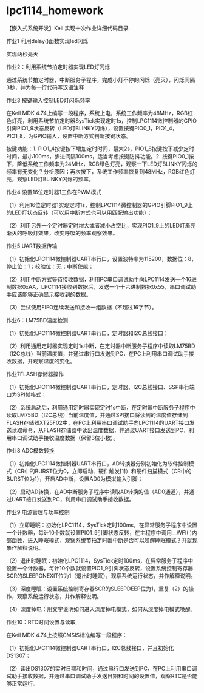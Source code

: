 # lpc1114_homework
【嵌入式系统开发】Keil 实现十次作业详细代码目录

作业1 利用delay()函数实现led闪烁

实现两秒亮灭

作业2：利用系统节拍定时器实现LED灯闪烁

通过系统节拍定时器，中断服务子程序，完成小灯不停的闪烁（亮灭），闪烁间隔3秒，并为每一行代码写汉语注释


作业3 按键输入控制LED灯闪烁频率

在Keil MDK 4.74上编写一段程序，系统上电，系统工作频率为48MHz，RGB红色灯亮，利用系统节拍定时器SysTick实现定时1s，控制LPC1114微控制器的GPIO引脚PIO1_9状态反转（LED灯BLINKY闪烁），设置按键PIO0_1，PIO1_4，PIO1_8，为GPIO输入，设置中断方式判断按键状态。

按键功能：1. PIO1_4按键按下增加定时时间，最大2s，PIO1_8按键按下减少定时时间，最小100ms，步进间隔100ms，适当考虑按键防抖功能。2. 按键PIO0_1按下，降低系统工作频率为24MHz，RGB绿色灯亮，观察一下LED灯BLINKY闪烁的频率有无变化？分析原因；再次按下，系统工作频率恢复到48MHz，RGB红色灯亮，观察LED灯BLINKY闪烁的频率。

作业4 设置16位定时器1工作在PWM模式

（1）利用16位定时器1实现定时1s，控制LPC1114微控制器的GPIO引脚PIO1_9上的LED灯状态反转（可以用中断方式也可以用匹配输出功能）；

（2）利用另外一个定时器定时增大或者减小占空比，实现PIO1_9上的LED灯渐亮渐灭的呼吸灯效果，改变呼吸的频率观察效果。

作业5 UART数据传输

（1）初始化LPC1114微控制器UART串行口，设置波特率为115200，数据位：8，停止位：1；校验位：无；中断使能；

（2）利用中断方式等待接收数据，利用PC串口调试助手向LPC1114发送一个16进制数据0xAA，LPC1114接收到数据后，发送一个十六进制数据0x55，串口调试助手应该能够正确显示接收到的数据。

（3）尝试使用FIFO连续发送和接收一组数据（不超过16字节）。

作业6：LM75BD温度检测

（1）初始化LPC1114微控制器UART串行口，定时器和I2C总线接口；

（2）利用通用定时器实现定时1s中断，在定时器中断服务子程序中读取LM75BD（I2C总线）当前温度值，并通过串行口发送到PC，在PC上利用串口调试助手接收数据，并观察温度的变化。

作业7FLASH存储器操作

（1）初始化LPC1114微控制器UART串行口，定时器、I2C总线接口、SSP串行端口为SPI帧格式；

（2）系统启动后，利用通用定时器实现定时1s中断，在定时器中断服务子程序中读取LM75BD（I2C总线）当前温度值，并通过SPI接口将读到的温度值存储到FLASH存储器XT25F02中，在PC上利用串口调试助手向LPC1114的UART接口发送读取命令，从FLASH存储器中读出温度数据，并通过UART接口发送到PC，利用串口调试助手接收温度数据（保留3位小数）。

作业8 ADC模数转换

（1）初始化LPC1114微控制器UART串行口，AD转换器分别初始化为软件控制模式（CR中的BURST位为0，立即启动、硬件触发[1]）和硬件扫描模式（CR中的BURST位为1），开启AD中断，设置AD0为模拟输入引脚；

（2）启动AD转换，在AD中断服务子程序中读取AD转换的值（AD0通道），并通过UART接口发送到PC，利用串口调试助手接收数据。

作业9  电源管理与功率控制

（1）立即睡眠：初始化LPC1114，SysTick定时100ms，在异常服务子程序中设置一个计数器，每计10个数就设置PIO1_9引脚状态反转，在主程序中调用__WFI( )内部函数，进入睡眠模式，观察系统节拍定时器中断是否可以唤醒睡眠模式？并就现象作解释说明。

（2）退出时睡眠：初始化LPC1114，SysTick定时100ms，在异常服务子程序中设置一个计数器，每计10个数就设置PIO1_9引脚状态反转，设置系统控制寄存器SCR的SLEEPONEXIT位为1（退出时睡眠），观察系统运行状态，并作解释说明。

（3）深度睡眠：设置系统控制寄存器SCR的SLEEPDEEP位为1，重复（2）的操作，观察系统运行状态，并作解释说明。

（4）深度掉电：用文字说明如何进入深度掉电模式，如何从深度掉电模式唤醒。

作业10：RTC时间设置与读取

在Keil MDK 4.74上按照CMSIS标准编写一段程序：

（1）初始化LPC1114微控制器UART串行口，I2C总线接口，并且初始化DS1307；

（2）读出DS1307的实时日期和时间，通过串行口发送到PC，在PC上利用串口调试助手接收数据，并通过串口调试助手发送日期和时间的设置值，观察RTC是否能够正常运行。

